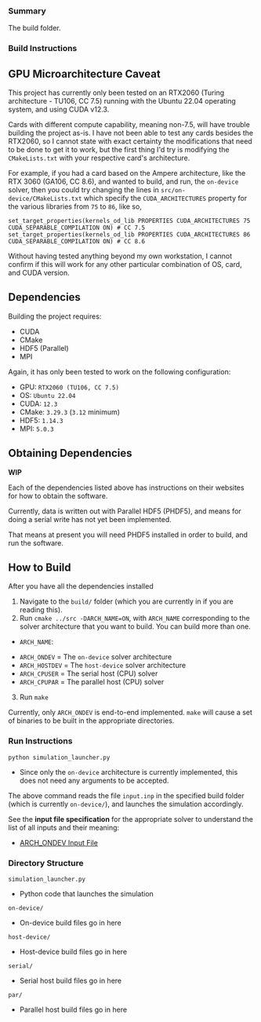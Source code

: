 ### Summary
The build folder.

### Build Instructions
## GPU Microarchitecture Caveat
This project has currently only been tested on an RTX2060 (Turing architecture - TU106, CC 7.5) running with the Ubuntu 22.04 operating system, and using CUDA v12.3. 

Cards with different compute capability, meaning non-7.5, will have trouble building the project as-is. I have not been able to test any cards besides the RTX2060, so I cannot state with exact certainty the modifications that need to be done to get it to work, but the first thing I'd try is modifying the `CMakeLists.txt` with your respective card's architecture.

For example, if you had a card based on the Ampere architecture, like the RTX 3060 (GA106, CC 8.6), and wanted to build, and run, the `on-device` solver, then you could try changing the lines in `src/on-device/CMakeLists.txt` which specify the `CUDA_ARCHITECTURES` property for the various libraries from `75` to `86`, like so,

```
set_target_properties(kernels_od_lib PROPERTIES CUDA_ARCHITECTURES 75 CUDA_SEPARABLE_COMPILATION ON) # CC 7.5
set_target_properties(kernels_od_lib PROPERTIES CUDA_ARCHITECTURES 86 CUDA_SEPARABLE_COMPILATION ON) # CC 8.6
```

Without having tested anything beyond my own workstation, I cannot confirm if this will work for any other particular combination of OS, card, and CUDA version.

## Dependencies
Building the project requires:

- CUDA
- CMake
- HDF5 (Parallel)
- MPI

Again, it has only been tested to work on the following configuration:

- GPU: `RTX2060 (TU106, CC 7.5)`
- OS: `Ubuntu 22.04`
- CUDA: `12.3`
- CMake: `3.29.3` (`3.12` minimum)
- HDF5: `1.14.3`
- MPI: `5.0.3` 

## Obtaining Dependencies
**WIP** 

Each of the dependencies listed above has instructions on their websites for how to obtain the software. 

Currently, data is written out with Parallel HDF5 (PHDF5), and means for doing a serial write has not yet been implemented. 

That means at present you will need PHDF5 installed in order to build, and run the software. 

## How to Build
After you have all the dependencies installed

1. Navigate to the `build/` folder (which you are currently in if you are reading this). 
2. Run `cmake ../src -DARCH_NAME=ON`, with `ARCH_NAME` corresponding to the solver architecture that you want to build. You can build more than one. 
- `ARCH_NAME`:
* `ARCH_ONDEV` = The `on-device` solver architecture
* `ARCH_HOSTDEV` = The `host-device` solver architecture
* `ARCH_CPUSER` = The serial host (CPU) solver
* `ARCH_CPUPAR` = The parallel host (CPU) solver
3. Run `make` 

Currently, only `ARCH_ONDEV` is end-to-end implemented. `make` will cause a set of binaries to be built in the appropriate directories. 

### Run Instructions
`python simulation_launcher.py`
- Since only the `on-device` architecture is currently implemented, this does not need any arguments to be accepted.

The above command reads the file `input.inp` in the specified build folder (which is currently `on-device/`), and launches the simulation accordingly. 

See the **input file specification** for the appropriate solver to understand the list of all inputs and their meaning:
- [ARCH_ONDEV Input File](./on-device/README.md#input-file) 

### Directory Structure
`simulation_launcher.py`
- Python code that launches the simulation

`on-device/`
- On-device build files go in here

`host-device/`
- Host-device build files go in here

`serial/`
- Serial host build files go in here

`par/`
- Parallel host build files go in here